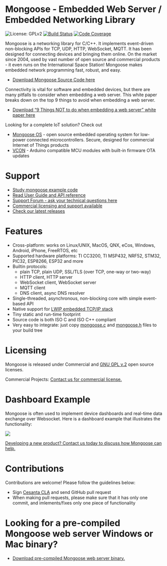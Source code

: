 # Mongoose - Embedded Web Server / Embedded Networking Library

![License: GPLv2](https://img.shields.io/badge/license-GPL_2-green.svg "License")
[![Build Status](https://travis-ci.org/cesanta/mongoose.svg?branch=7.0)](https://travis-ci.org/cesanta/mongoose)
[![Code Coverage](https://codecov.io/gh/cesanta/mongoose/branch/7.0/graph/badge.svg)](https://codecov.io/gh/cesanta/mongoose)

Mongoose is a networking library for C/C++. It implements event-driven
non-blocking APIs for TCP, UDP, HTTP, WebSocket, MQTT.  It has been designed
for connecting devices and bringing them online. On the market since 2004, used
by vast number of open source and commercial products - it even runs on the
International Space Station!  Mongoose makes embedded network programming fast,
robust, and easy.

- [Download Mongoose Source Code here](https://www.cesanta.com/download.html)

Connectivity is vital for software and embedded devices, but there are many
pitfalls to consider when embedding a web server.  This white paper breaks down
on the top 9 things to avoid when embedding a web server.

- [Download “9 Things NOT to do when embedding a web server” white paper here](https://www.cesanta.com/whitepaper.html)

Looking for a complete IoT solution? Check out
- [Mongoose OS](https://mongoose-os.com) - open source embedded operating system for low-power connected microcontrollers. Secure, designed for commercial Internet of Things products
- [VCON](https://vcon.io) - Arduino compatible MCU modules with built-in firmware OTA updates

# Support
- [Study mongoose example code](https://github.com/cesanta/mongoose/tree/master/examples)
- [Read User Guide and API reference](https://cesanta.com/docs/overview/intro.html)
- [Support Forum - ask your technical questions here](https://forum.cesanta.com/c/mongoose-library/6)
- [Commercial licensing and support available](https://www.cesanta.com/licensing.html)
- [Check our latest releases](https://github.com/cesanta/mongoose/releases)

# Features

* Cross-platform: works on Linux/UNIX, MacOS, QNX, eCos, Windows, Android,
  iPhone, FreeRTOS, etc
* Supported hardware platforms: TI CC3200, TI MSP432, NRF52, STM32, PIC32, ESP8266, ESP32 and more
* Builtin protocols:
   - plain TCP, plain UDP, SSL/TLS (over TCP, one-way or two-way)
   - HTTP client, HTTP server
   - WebSocket client, WebSocket server
   - MQTT client
   - DNS client, async DNS resolver
* Single-threaded, asynchronous, non-blocking core with simple event-based API
* Native support for [LWIP embedded TCP/IP stack](https://en.wikipedia.org/wiki/LwIP)
* Tiny static and run-time footprint
* Source code is both ISO C and ISO C++ compliant
* Very easy to integrate: just copy
  [mongoose.c](https://raw.githubusercontent.com/cesanta/mongoose/master/mongoose.c) and
  [mongoose.h](https://raw.githubusercontent.com/cesanta/mongoose/master/mongoose.h)
  files to your build tree

# Licensing

Mongoose is released under Commercial and [GNU GPL v.2](http://www.gnu.org/licenses/old-licenses/gpl-2.0.html) open source licenses.

Commercial Projects: [Contact us for commercial license.](https://www.cesanta.com/contact.html)

# Dashboard Example

Mongoose is often used to implement device dashboards and real-time
data exchange over Websocket. Here is a dashboard example that illustrates
the functionality:

![](http://www.cesanta.com/images/dashboard.png)

[Developing a new product? Contact us today to discuss how Mongoose can help.](https://www.cesanta.com/contact.html)

# Contributions

Contributions are welcome! Please follow the guidelines below:

- Sign [Cesanta CLA](https://cesanta.com/cla.html) and send GitHub pull request
- When making pull requests, please make sure that it has only one commit,
 and imlements/fixes only one piece of functionality

# Looking for a pre-compiled Mongoose web server Windows or Mac binary?
- [Download pre-compiled Mongoose web server binary.](https://www.cesanta.com/binary.html)
